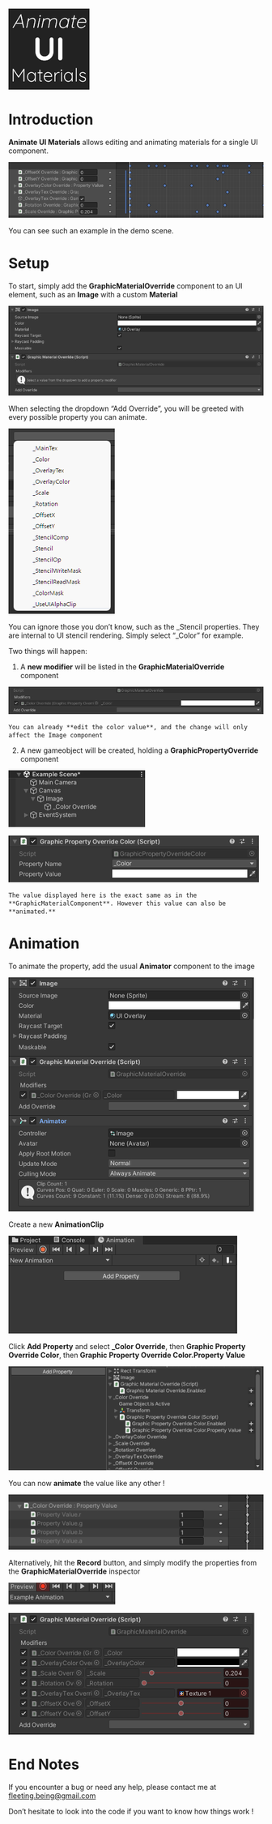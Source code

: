 # 

![alt_text](images/image1.png "image_tooltip")


# Introduction

**Animate UI Materials** allows editing and animating materials for a single UI component.






![alt_text](images/image2.png "image_tooltip")


You can see such an example in the demo scene.


# Setup

To start, simply add the **GraphicMaterialOverride** component to an UI element, such as an **Image** with a custom **Material**






![alt_text](images/image3.png "image_tooltip")


When selecting the dropdown “Add Override”, you will be greeted with every possible property you can animate.






![alt_text](images/image4.png "image_tooltip")


You can ignore those you don’t know, such as the _Stencil properties. They are internal to UI stencil rendering. Simply select “_Color” for example.

Two things will happen:



1. A **new modifier** will be listed in the **GraphicMaterialOverride** component

    




![alt_text](images/image5.png "image_tooltip")



    You can already **edit the color value**, and the change will only affect the Image component

2. A new gameobject will be created, holding a **GraphicPropertyOverride** component

    




![alt_text](images/image6.png "image_tooltip")





![alt_text](images/image7.png "image_tooltip")



	The value displayed here is the exact same as in the **GraphicMaterialComponent**. However this value can also be **animated.**


# Animation

To animate the property, add the usual **Animator** component to the image






![alt_text](images/image8.png "image_tooltip")


Create a new **AnimationClip**






![alt_text](images/image9.png "image_tooltip")


Click **Add Property** and select **_Color Override**, then **Graphic Property Override Color**, then **Graphic Property Override Color.Property Value**






![alt_text](images/image10.png "image_tooltip")


You can now **animate** the value like any other !






![alt_text](images/image11.png "image_tooltip")


Alternatively, hit the **Record** button, and simply modify the properties from the **GraphicMaterialOverride** inspector






![alt_text](images/image12.png "image_tooltip")







![alt_text](images/image13.png "image_tooltip")



# End Notes

If you encounter a bug or need any help, please contact me at [fleeting.being@gmail.com](mailto:fleeting.being@gmail.com)

Don’t hesitate to look into the code if you want to know how things work !
